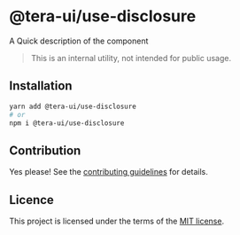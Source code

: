 # @tera-ui/use-disclosure

A Quick description of the component

> This is an internal utility, not intended for public usage.

## Installation

```sh
yarn add @tera-ui/use-disclosure
# or
npm i @tera-ui/use-disclosure
```

## Contribution

Yes please! See the
[contributing guidelines](https://github.com/hieumau12/nextui-tera/blob/master/CONTRIBUTING.md)
for details.

## Licence

This project is licensed under the terms of the
[MIT license](https://github.com/hieumau12/nextui-tera/blob/master/LICENSE).
